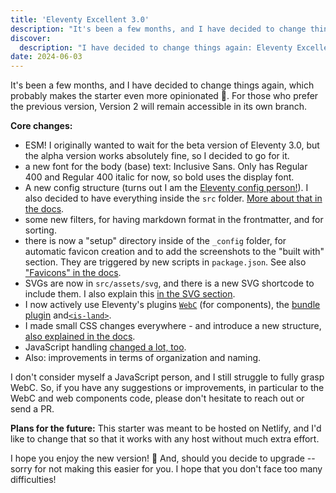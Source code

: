 ```yaml
---
title: 'Eleventy Excellent 3.0'
description: "It's been a few months, and I have decided to change things again, which probably makes the starter even more opinionated. 🤷 Eleventy Excellent 3.0 now uses ESM, has a new config structure and uses web components."
discover:
  description: "I have decided to change things again: Eleventy Excellent 3.0 now uses ESM, has a new config structure and uses web components."
date: 2024-06-03
---
```


It's been a few months, and I have decided to change things again, which
probably makes the starter even more opinionated 🤷. For those who prefer the
previous version, Version 2 will remain accessible in its own branch.

**Core changes:**

- ESM! I originally wanted to wait for the beta version of Eleventy 3.0, but the
  alpha version works absolutely fine, so I decided to go for it.
- a new font for the body (base) text: Inclusive Sans. Only has Regular 400 and
  Regular 400 italic for now, so bold uses the display font.
- A new config structure (turns out I am the
  [Eleventy config person!](https://front-end.social/@lene/112530901535448479)).
  I also decided to have everything inside the `src` folder.
  [More about that in the docs](/get-started/#config).
- some new filters, for having markdown format in the frontmatter, and for
  sorting.
- there is now a "setup" directory inside of the `_config` folder, for automatic
  favicon creation and to add the screenshots to the "built with" section. They
  are triggered by new scripts in `package.json`. See also
  ["Favicons" in the docs](/get-started/#favicons).
- SVGs are now in `src/assets/svg`, and there is a new SVG shortcode to include
  them. I also explain this [in the SVG section](/get-started/#svg).
- I now actively use Eleventy's plugins
  [`WebC`](https://www.11ty.dev/docs/languages/webc/) (for components), the
  [bundle plugin](https://github.com/11ty/eleventy-plugin-bundle)
  and[`<is-land>`](https://github.com/11ty/is-land).
- I made small CSS changes everywhere - and introduce a new structure,
  [also explained in the docs](/get-started/#css).
- JavaScript handling [changed a lot, too](/get-started/#javascript).
- Also: improvements in terms of organization and naming.

I don't consider myself a JavaScript person, and I still struggle to fully grasp
WebC. So, if you have any suggestions or improvements, in particular to the WebC
and web components code, please don't hesitate to reach out or send a PR.

**Plans for the future:** This starter was meant to be hosted on Netlify, and
I'd like to change that so that it works with any host without much extra
effort.

I hope you enjoy the new version! 🌟 And, should you decide to upgrade -- sorry
for not making this easier for you. I hope that you don't face too many
difficulties!
